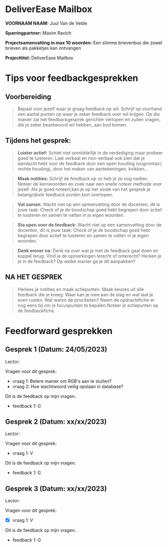 # DeliverEase Mailbox

**VOORNAAM NAAM:** Juul Van de Velde

**Sparringpartner:** Maxim Ravich

**Projectsamenvatting in max 10 woorden:** Een slimme brievenbus die zowel brieven als pakketjes kan ontvangen

**Projecttitel:** DeliverEase Mailbox

# Tips voor feedbackgesprekken

## Voorbereiding

> Bepaal voor jezelf waar je graag feedback op wil. Schrijf op voorhand een aantal punten op waar je zeker feedback over wil krijgen. Op die manier zal het feedbackgesprek gerichter verlopen en zullen vragen, die je zeker beantwoord wil hebben, aan bod komen.

## Tijdens het gesprek:

> **Luister actief:** Schiet niet onmiddellijk in de verdediging maar probeer goed te luisteren. Laat verbaal en non-verbaal ook zien dat je aandacht hebt voor de feedback door een open houding (oogcontact, rechte houding), door het maken van aantekeningen, knikken...

> **Maak notities:** Schrijf de feedback op zo heb je ze nog nadien. Noteer de kernwoorden en zoek naar een snelle noteer methode voor jezelf. Als je goed noteert,kan je op het einde van het gesprek je belangrijkste feedback punten kort overlopen.

> **Vat samen:** Wacht niet op een samenvatting door de docenten, dit is jouw taak: Check of je de boodschap goed hebt begrepen door actief te luisteren en samen te vatten in je eigen woorden.

> **Sta open voor de feedback:** Wacht niet op een samenvatting door de docenten, dit is jouw taak: Check of je de boodschap goed hebt begrepen door actief te luisteren en samen te vatten in je eigen woorden.`

> **Denk erover na:** Denk na over wat je met de feedback gaat doen en koppel terug. Vind je de opmerkingen terecht of onterecht? Herken je je in de feedback? Op welke manier ga je dit aanpakken?

## NA HET GESPREK

> Herlees je notities en maak actiepunten. Maak keuzes uit alle feedback die je kreeg: Waar kan je mee aan de slag en wat laat je even rusten. Wat waren de prioriteiten? Neem de opdrachtfiche er nog eens bij om je focuspunten te bepalen.Noteer je actiepunten op de feedbackfiche.

# Feedforward gesprekken

## Gesprek 1 (Datum: 24/05/2023)

Lector:

Vragen voor dit gesprek:

- vraag 1: Betere manier om RGB's aan te sluiten?
- vraag 2: Hoe wachtwoord veilig opslaan in database?

Dit is de feedback op mijn vragen.

- feedback 1: G

## Gesprek 2 (Datum: xx/xx/2023)

Lector:

Vragen voor dit gesprek:

-  vraag 1: V

Dit is de feedback op mijn vragen.

- feedback 1: G

## Gesprek 3 (Datum: xx/xx/2023)

Lector:

Vragen voor dit gesprek:

- [x] vraag 1: V

Dit is de feedback op mijn vragen.

- feedback 1: G
